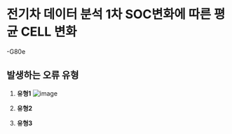 # 전기차 데이터 분석 1차 SOC변화에 따른 평균 CELL 변화
-G80e

## 발생하는 오류 유형
1. **유형1**
![image](https://github.com/user-attachments/assets/68069f8f-4402-4b30-881f-61228aab5d87)

2. **유형2**

3. **유형3**
